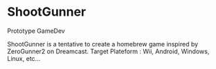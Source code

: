 # ShootGunner
Prototype GameDev 

ShootGunner is a tentative to create a homebrew game inspired by ZeroGunner2 on Dreamcast.
Target Plateform : Wii, Android, Windows, Linux, etc...
